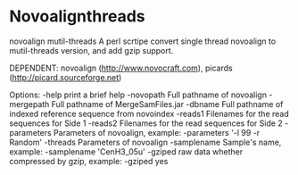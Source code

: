 Novoalignthreads
================

novoalign mutil-threads
A perl scrtipe convert single thread novoalign to mutil-threads version, and add gzip support.

DEPENDENT: novoalign (http://www.novocraft.com), picards (http://picard.sourceforge.net)

Options:
    -help print a brief help
    -novopath Full pathname of novoalign
    -mergepath Full pathname of MergeSamFiles.jar
    -dbname Full pathname of indexed reference sequence from novoindex
    -reads1 Filenames for the read sequences for Side 1
    -reads2 Filenames for the read sequences for Side 2
    -parameters Parameters of novoalign, example: -parameters '-l 99 -r
    Random'
    -threads Parameters of novoalign
    -samplename Sample's name, example: -samplename 'CenH3_05u'
    -gziped raw data whether compressed by gzip, example: -gziped yes
